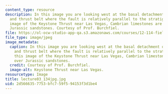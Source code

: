 ```yaml
---
content_type: resource
description: In this image you are looking west at the basal detachment of the fold
  and thrust belt where the fault is relatively parallel to the stratigraphy. In this
  image of the Keystone Thrust near Las Vegas, Cambrian limestones are thrust over
  Jurassic sandstones. Courtesy of Prof. Burchfiel.
file: https://ol-ocw-studio-app-qa.s3.amazonaws.com/courses/12-114-field-geology-i-fall-2005/2d5666357753bfc759f594153f3d1be4_lecture03_134jpg.jpg
file_type: image/jpeg
image_metadata:
  caption: In this image you are looking west at the basal detachment of the fold
    and thrust belt where the fault is relatively parallel to the stratigraphy. In
    this image of the Keystone Thrust near Las Vegas, Cambrian limestones are thrust
    over Jurassic sandstones.
  credit: Courtesy of Prof. Burchfiel.
  image-alt: Keystone Thrust near Las Vegas.
resourcetype: Image
title: lecture03_134jpg.jpg
uid: 2d566635-7753-bfc7-59f5-94153f3d1be4
---
```

